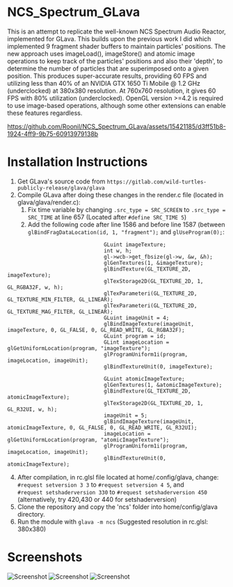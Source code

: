 # NCS_Spectrum_GLava
This is an attempt to replicate the well-known NCS Spectrum Audio Reactor, implemented for GLava. This builds upon the previous work I did which implemented 9 fragment shader buffers to maintain particles' positions. The new approach uses imageLoad(), imageStore() and atomic image operations to keep track of the particles' positions and also their 'depth', to determine the number of particles that are superimposed onto a given position. This produces super-accurate results, providing 60 FPS and utilizing less than 40% of an NVIDIA GTX 1650 Ti Mobile @ 1.2 GHz (underclocked) at 380x380 resolution. At 760x760 resolution, it gives 60 FPS with 80% utilization (underclocked). OpenGL version >=4.2 is required to use image-based operations, although some other extensions can enable these features regardless.  

https://github.com/Roonil/NCS_Spectrum_GLava/assets/15421185/d3ff51b8-1924-4ff9-9b75-60913979138b

# Installation Instructions
1. Get GLava's source code from ```https://gitlab.com/wild-turtles-publicly-release/glava/glava```
2. Compile GLava after doing these changes in the render.c file (located in glava/glava/render.c):
    1. Fix time variable by changing
```.src_type = SRC_SCREEN``` to ```.src_type = SRC_TIME``` at line 657 (Located after ```#define SRC_TIME 5```)
    2. Add the following code after line 1586 and before line 1587 (between ```glBindFragDataLocation(id, 1, "fragment");``` and ```glUseProgram(0);```:
 ```
                                GLuint imageTexture;
                                int w, h;
                                gl->wcb->get_fbsize(gl->w, &w, &h);
                                glGenTextures(1, &imageTexture);
                                glBindTexture(GL_TEXTURE_2D, imageTexture);
                                glTexStorage2D(GL_TEXTURE_2D, 1, GL_RGBA32F, w, h);
                                glTexParameteri(GL_TEXTURE_2D, GL_TEXTURE_MIN_FILTER, GL_LINEAR);
                                glTexParameteri(GL_TEXTURE_2D, GL_TEXTURE_MAG_FILTER, GL_LINEAR);
                                GLuint imageUnit = 4;
                                glBindImageTexture(imageUnit, imageTexture, 0, GL_FALSE, 0, GL_READ_WRITE, GL_RGBA32F);
                                GLuint program = id;
                                GLint imageLocation = glGetUniformLocation(program, "imageTexture");
                                glProgramUniform1i(program, imageLocation, imageUnit);
                                glBindTextureUnit(0, imageTexture);

                                GLuint atomicImageTexture;
                                glGenTextures(1, &atomicImageTexture);
                                glBindTexture(GL_TEXTURE_2D, atomicImageTexture);
                                glTexStorage2D(GL_TEXTURE_2D, 1, GL_R32UI, w, h);
                                imageUnit = 5;
                                glBindImageTexture(imageUnit, atomicImageTexture, 0, GL_FALSE, 0, GL_READ_WRITE, GL_R32UI);
                                imageLocation = glGetUniformLocation(program, "atomicImageTexture");
                                glProgramUniform1i(program, imageLocation, imageUnit);
                                glBindTextureUnit(0, atomicImageTexture);
```
4. After compilation, in rc.glsl file located at home/.config/glava, change:<br /> ```#request setversion 3 3``` to ```#request setversion 4 5```, and <br /> ```#request setshaderversion 330``` to ```#request setshaderversion 450``` (alternatively, try 420,430 or 440 for setshaderversion) 
4. Clone the repository and copy the 'ncs' folder into home/config/glava directory.
5. Run the module with ```glava -m ncs``` (Suggested resolution in rc.glsl: 380x380)

# Screenshots
![Screenshot](screenshots/380x380_Blue.png)
![Screenshot](screenshots/380x380_Purple.png)
![Screenshot](screenshots/760x760_Green.png)

